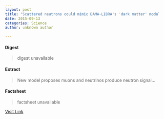 ```yaml
---
layout: post
title: "Scattered neutrons could mimic DAMA-LIBRA's 'dark matter' modulation"
date: 2015-09-13
categories: Science
author: unknown author

---
```



#### Digest
>digest unavailable

#### Extract
>New model proposes muons and neutrinos produce neutron signal...

#### Factsheet
>factsheet unavailable

[Visit Link](http://feedproxy.google.com/~r/PhysicsWorld/~3/zRX43SRZ_Tw/scattered-neutrons-could-mimic-dama-libras-dark-matter-modulation)


